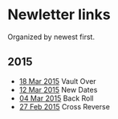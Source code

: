 # Newletter links

Organized by newest first.

## 2015
* [18 Mar 2015](http://us1.campaign-archive1.com/?u=fc57a2d24ec9651958c48dafb&id=63035c7f5f&e=d5632fc003) Vault Over
* [12 Mar 2015](http://us1.campaign-archive2.com/?u=fc57a2d24ec9651958c48dafb&id=cae111fdd9&e=d5632fc003) New Dates
* [04 Mar 2015](http://us1.campaign-archive1.com/?u=fc57a2d24ec9651958c48dafb&id=1613da19b8&e=d5632fc003) Back Roll
* [27 Feb 2015](http://us1.campaign-archive2.com/?u=fc57a2d24ec9651958c48dafb&id=83b3badb15&e=d5632fc003) Cross Reverse

